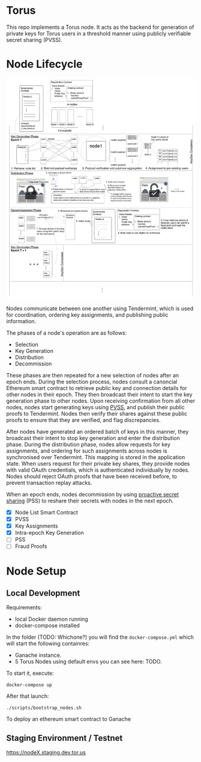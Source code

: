 # Torus

This repo implements a Torus node. It acts as the backend for generation of private keys for Torus users in a threshold manner using publicly verifiable secret sharing (PVSS).

# Node Lifecycle

![architecture](./doc/architecture.jpg)

Nodes communicate between one another using Tendermint, which is used for coordination, ordering key assignments, and publishing public information.

The phases of a node's operation are as follows:
- Selection
- Key Generation
- Distribution
- Decommission

These phases are then repeated for a new selection of nodes after an epoch ends. During the selection process, nodes consult a canoncial Ethereum smart contract to retrieve public key and connection details for other nodes in their epoch. They then broadcast their intent to start the key generation phase to other nodes. Upon receiving confirmation from all other nodes, nodes start generating keys using [PVSS](https://www.win.tue.nl/~berry/papers/crypto99.pdf), and publish their public proofs to Tendermint. Nodes then verify their shares against these public proofs to ensure that they are verified, and flag discrepancies.

After nodes have generated an ordered batch of keys in this manner, they broadcast their intent to stop key generation and enter the distribution phase. During the distribution phase, nodes allow requests for key assignments, and ordering for such assignments across nodes is synchronised over Tendermint. This mapping is stored in the application state. When users request for their private key shares, they provide nodes with valid OAuth credentials, which is authenticated individually by nodes. Nodes should reject OAuth proofs that have been received before, to prevent transaction replay attacks.

When an epoch ends, nodes decommission by using [proactive secret sharing](http://pmg.csail.mit.edu/papers/mpss-thesis.pdf) (PSS) to reshare their secrets with nodes in the next epoch.

- [x] Node List Smart Contract
- [x] PVSS
- [x] Key Assignments
- [x] Intra-epoch Key Generation
- [ ] PSS
- [ ] Fraud Proofs

# Node Setup

## Local Development
Requirements:
- local Docker daemon running
- docker-compose installed

In the folder (TODO: Whichone?) you will find the `docker-compose.yml` which will start the following containres:
- Ganache instance.
- 5 Torus Nodes using default envs you can see here: TODO.

To start it, execute:

```
docker-compose up
```

After that launch:
```
./scripts/bootstrap_nodes.sh
```

To deploy an ethereum smart contract to Ganache

## Staging Environment / Testnet
https://nodeX.staging.dev.tor.us
